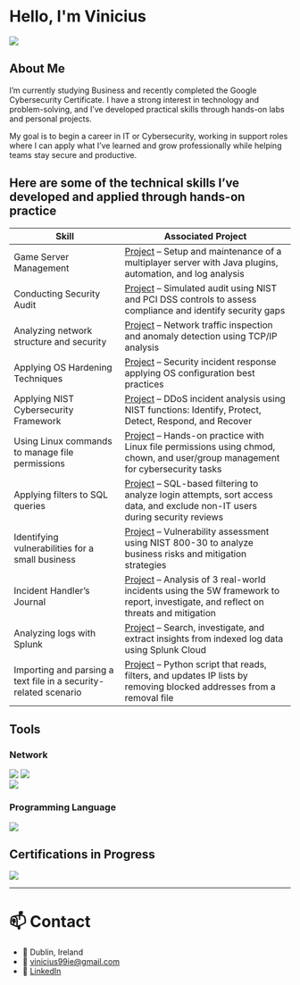 # Hello, I'm Vinicius
<a href="https://linkedin.com/in/viniciusalprado"><img src="https://img.shields.io/badge/-LinkedIn-0072b1?&style=for-the-badge&logo=linkedin&logoColor=white" /></a>

## About Me

I’m currently studying Business and recently completed the Google Cybersecurity Certificate. I have a strong interest in technology and problem-solving, and I’ve developed practical skills through hands-on labs and personal projects.

My goal is to begin a career in IT or Cybersecurity, working in support roles where I can apply what I’ve learned and grow professionally while helping teams stay secure and productive.

## Here are some of the technical skills I’ve developed and applied through hands-on practice

| Skill                                         | Associated Project         |
|-----------------------------------------------|----------------------------|
| Game Server Management | <a href="https://github.com/vinodarp/game-server-management-lab">Project</a> – Setup and maintenance of a multiplayer server with Java plugins, automation, and log analysis |
| Conducting Security Audit | <a href="https://github.com/vinodarp/security-audit-lab">Project</a> – Simulated audit using NIST and PCI DSS controls to assess compliance and identify security gaps |
Analyzing network structure and security | [Project](https://github.com/vinodarp/network-security-analysis-lab) – Network traffic inspection and anomaly detection using TCP/IP analysis |
| Applying OS Hardening Techniques | [Project](https://github.com/vinodarp/os-hardening-security-incident-lab) – Security incident response applying OS configuration best practices |
| Applying NIST Cybersecurity Framework | [Project](https://github.com/vinodarp/nist-cybersecurity-framework-lab) – DDoS incident analysis using NIST functions: Identify, Protect, Detect, Respond, and Recover |
| Using Linux commands to manage file permissions | [Project](https://github.com/vinodarp/linux-file-permissions-lab) – Hands-on practice with Linux file permissions using chmod, chown, and user/group management for cybersecurity tasks</a> |
| Applying filters to SQL queries | [Project](https://github.com/vinodarp/sql-filtering-lab) – SQL-based filtering to analyze login attempts, sort access data, and exclude non-IT users during security reviews |
| Identifying vulnerabilities for a small business | [Project](https://github.com/vinodarp/vulnerability-assessment-small-business-lab) – Vulnerability assessment using NIST 800-30 to analyze business risks and mitigation strategies |
| Incident Handler’s Journal | [Project](https://github.com/vinodarp/incident-handlers-journal-lab) – Analysis of 3 real-world incidents using the 5W framework to report, investigate, and reflect on threats and mitigation |
| Analyzing logs with Splunk | [Project](https://github.com/vinodarp/splunk-log-analysis-lab) – Search, investigate, and extract insights from indexed log data using Splunk Cloud |
| Importing and parsing a text file in a security-related scenario | [Project](https://github.com/vinodarp/importing-parsing-python-lab) – Python script that reads, filters, and updates IP lists by removing blocked addresses from a removal file |

## Tools
### Network
<div> <img src="https://img.shields.io/badge/-Hamachi-007DC5?&style=for-the-badge&logo=LogMeIn&logoColor=white" /> <img src="https://img.shields.io/badge/-Wireshark-1177AA?&style=for-the-badge&logo=Wireshark&logoColor=white"/><div> <img src="https://img.shields.io/badge/-Splunk-000000?&style=for-the-badge&logo=Splunk&logoColor=white" /></div> 

### Programming Language
<div>
    <img src="https://img.shields.io/badge/-Java-ED8B00?&style=for-the-badge&logo=Java&logoColor=white" />
</div>

## Certifications in Progress

<div>
<img src="https://img.shields.io/badge/-Security%2B-FF0000?&style=for-the-badge&logo=CompTIA&logoColor=white" />
</div>

---

# 📫 Contact

- 📍 Dublin, Ireland  
- 📧 vinicius99ie@gmail.com  
- 🔗 [LinkedIn](https://www.linkedin.com/in/viniciusalprado)

